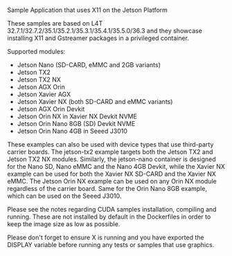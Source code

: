 Sample Application that uses X11 on the Jetson Platform

These samples are based on L4T 32.7.1/32.7.2/35.1/35.2.1/35.3.1/35.4.1/35.5.0/36.3 and they showcase installing X11 and Gstreamer packages in a privileged container.

Supported modules:

- Jetson Nano (SD-CARD, eMMC and 2GB variants)
- Jetson TX2
- Jetson TX2 NX
- Jetson AGX Orin
- Jetson Xavier AGX
- Jetson Xavier NX (both SD-CARD and eMMC variants)
- Jetson AGX Orin Devkit
- Jetson Orin NX in Xavier NX Devkit NVME
- Jetson Orin Nano 8GB (SD) Devkit NVME
- Jetson Orin Nano 4GB in Seeed J3010

These examples can also be used with device types that use third-party carrier boards.
The jetson-tx2 example targets both the Jetson TX2 and Jetson TX2 NX modules.
Similarly, the jetson-nano container is designed for the Nano SD, Nano eMMC and the Nano 4GB Devkit, while the Xavier NX example can be used
for both the Xavier NX SD-CARD and the Xavier NX eMMC.
The Jetson Orin NX example can be used on any Orin NX module regardless of the carrier board. Same for the Orin Nano 8GB example, which can be used on the Seeed J3010.

Please see the notes regarding CUDA samples installation, compiling and running. These are not installed
by default in the Dockerfiles in order to keep the image size as low as possible.

Please don't forget to ensure X is running and you have exported the DISPLAY variable before
running any tests or samples that use graphics.
